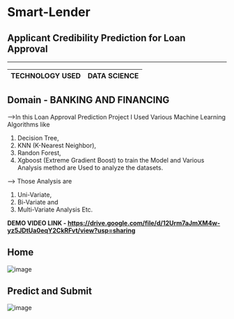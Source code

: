 # Smart-Lender

## Applicant Credibility Prediction for Loan Approval

------------------------------------------------
|TECHNOLOGY USED  |   DATA SCIENCE             |
|-----------------|----------------------------|

## Domain - BANKING AND FINANCING

-->In this Loan Approval Prediction Project I Used Various Machine Learning Algorithms like 

1. Decision Tree, 
2. KNN (K-Nearest Neighbor), 
3. Randon Forest, 
4. Xgboost (Extreme Gradient Boost) to train the Model and Various Analysis method are Used to analyze the datasets. 

--> Those Analysis are

1. Uni-Variate, 
2. Bi-Variate and 
3. Multi-Variate Analysis Etc.

<b>DEMO VIDEO LINK - https://drive.google.com/file/d/12Urm7aJmXM4w-yz5JDtUa0eqY2CkRFvt/view?usp=sharing</b>

## Home

![image](https://user-images.githubusercontent.com/102854779/204123287-20d5236f-c5b3-40e5-8cfa-98c78d83ebbc.png)

## Predict and Submit

![image](https://user-images.githubusercontent.com/102854779/204123299-4241ce99-de4d-4671-a76d-00b680c79a4e.png)
